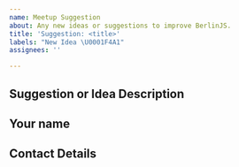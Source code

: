 ```yaml
---
name: Meetup Suggestion
about: Any new ideas or suggestions to improve BerlinJS.
title: 'Suggestion: <title>'
labels: "New Idea \U0001F4A1"
assignees: ''

---
```


## Suggestion or Idea Description

## Your name

## Contact Details

<!-- We'll mostly use this issue for communication. But it might help to leave your Twitter, Github, BerlinJS Slack or e-mail. -->
